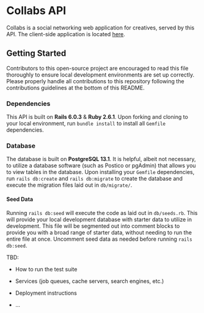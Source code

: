 # Collabs API

Collabs is a social networking web application for creatives, served by this API. The client-side application is located <a href="https://github.com/justinmcla/collabs">here</a>.

## Getting Started

Contributors to this open-source project are encouraged to read this file thoroughly to ensure local development environments are set up correctly. Please properly handle all contributions to this repository following the contributions guidelines at the bottom of this README.

### Dependencies

This API is built on <strong>Rails 6.0.3</strong> & <strong>Ruby 2.6.1</strong>. Upon forking and cloning to your local environment, run `bundle install` to install all `Gemfile` dependencies.

### Database

The database is built on <strong>PostgreSQL 13.1</strong>. It is helpful, albeit not necessary, to utilize a database software (such as Postico or pgAdmin) that allows you to view tables in the database. Upon installing your `Gemfile` dependencies, run `rails db:create` and `rails db:migrate` to create the database and execute the migration files laid out in `db/migrate/`.

#### Seed Data

Running `rails db:seed` will execute the code as laid out in `db/seeds.rb`. This will provide your local development database with starter data to utilize in development. This file will be segmented out into comment blocks to provide you with a broad range of starter data, without needing to run the entire file at once. Uncomment seed data as needed before running `rails db:seed`.



TBD:

- How to run the test suite

- Services (job queues, cache servers, search engines, etc.)

- Deployment instructions

- ...
